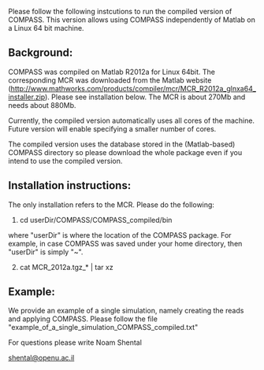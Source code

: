 Please follow the following instcutions to run the compiled version of COMPASS. This version allows using COMPASS independently of Matlab on a Linux 64 bit machine.


Background:
-----------

COMPASS was compiled on Matlab R2012a for Linux 64bit.
The corresponding MCR was downloaded from the Matlab website (http://www.mathworks.com/products/compiler/mcr/MCR_R2012a_glnxa64_installer.zip). Please see installation below. The MCR is about 270Mb and needs about 880Mb.  

Currently, the compiled version automatically uses all cores of the machine. Future version will enable specifying a smaller number of cores. 

The compiled version uses the database stored in the (Matlab-based) COMPASS directory so please download the whole package even if you intend to use the compiled version.
 

Installation instructions:
--------------------------

The only installation refers to the MCR. Please do the following:

1) cd userDir/COMPASS/COMPASS_compiled/bin

where "userDir" is where the location of the COMPASS package. For example, in case COMPASS was saved under your home directory, then "userDir" is simply "~".

2) cat MCR_2012a.tgz_* | tar xz


Example:
--------
We provide an example of a single simulation, namely creating the reads and applying COMPASS. Please follow the file "example_of_a_single_simulation_COMPASS_compiled.txt"

For questions please write Noam Shental

shental@openu.ac.il

